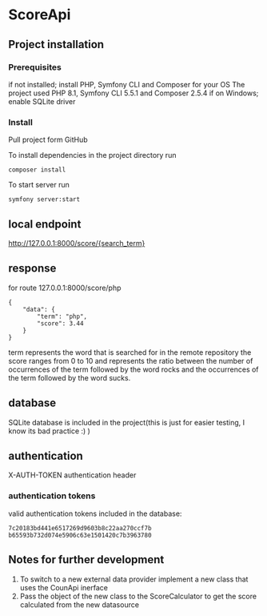 # ScoreApi

## Project installation
### Prerequisites
if not installed; install PHP, Symfony CLI and Composer for your OS
The project used PHP 8.1, Symfony CLI 5.5.1 and Composer 2.5.4
if on Windows; enable SQLite driver

### Install
Pull project form GitHub

To install dependencies in the project directory run
```
composer install
```

To start server run
```
symfony server:start 
```

## local endpoint
http://127.0.0.1:8000/score/{search_term}

## response
for route 127.0.0.1:8000/score/php

```
{
    "data": {
        "term": "php",
        "score": 3.44
    }
}
```
term represents the word that is searched for in the remote repository
the score ranges from 0 to 10 and represents the ratio between the number of occurrences of the term followed by the word rocks and the occurrences of the term followed by the word sucks.

## database
SQLite database is included in the project(this is just for easier testing, I know its bad practice :) )

## authentication
X-AUTH-TOKEN authentication header

### authentication tokens 
valid authentication tokens included in the database:

```
7c20183bd441e6517269d9603b8c22aa270ccf7b
b65593b732d074e5906c63e1501420c7b3963780
```

## Notes for further development

1. To switch to a new external data provider implement a new class that uses the CounApi inerface
2. Pass the object of the new class to the ScoreCalculator to get the score calculated from the new datasource
